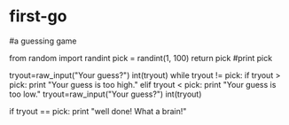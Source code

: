 # first-go
#a guessing game

from random import randint
pick = randint(1, 100)
return pick
#print pick

tryout=raw_input("Your guess?")
int(tryout)
while tryout != pick:
    if tryout > pick:
        print "Your guess is too high."
    elif tryout < pick:
        print "Your guess is too low."
    tryout=raw_input("Your guess?")
    int(tryout)
    
if tryout == pick:
        print "well done! What a brain!"
